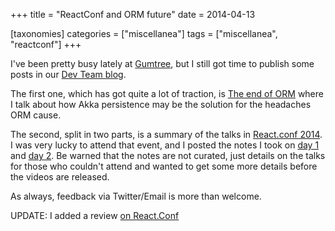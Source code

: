 +++
title = "ReactConf and ORM future"
date = 2014-04-13

[taxonomies]
categories = ["miscellanea"]
tags = ["miscellanea", "reactconf"]
+++

I've been pretty busy lately at [Gumtree](http://www.gumtree.com/), but I still got time to publish some posts in our [Dev Team blog](https://medium.com/@GumtreeDevTeam/).

<!-- more -->

The first one, which has got quite a lot of traction, is [The end of ORM](https://medium.com/@GumtreeDevTeam/the-end-of-orm-dc0540008b23) where I talk about how Akka persistence may be the solution for the headaches ORM cause.

The second, split in two parts, is a summary of the talks in [React.conf 2014](http://reactconf.com/). I was very lucky to attend that event, and I posted the notes I took on [day 1](https://medium.com/@GumtreeDevTeam/react-conf-day-1-a929d3b6e9b0) and [day 2](https://medium.com/@GumtreeDevTeam/react-conf-day-2-fcbe386ea776). Be warned that the notes are not curated, just details on the talks for those who couldn't attend and wanted to get some more details before the videos are released.

As always, feedback via Twitter/Email is more than welcome.

UPDATE: I added a review [on React.Conf](https://medium.com/@GumtreeDevTeam/react-conf-review-5eec60082282)
